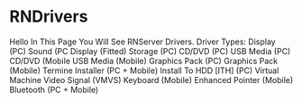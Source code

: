 # RNDrivers
Hello In This Page You Will See RNServer Drivers.
Driver Types:
Display (PC)
Sound (PC
Display (Fitted)
Storage (PC)
CD/DVD (PC)
USB Media (PC)
CD/DVD (Mobile
USB Media (Mobile)
Graphics Pack (PC)
Graphics Pack (Mobile)
Termine Installer (PC + Mobile)
Install To HDD [ITH] (PC)
Virtual Machine Video Signal (VMVS)
Keyboard (Mobile)
Enhanced Pointer (Mobile)
Bluetooth (PC + Mobile)
